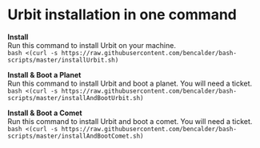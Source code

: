 # Urbit installation in one command

<b>Install</b>  
Run this command to install Urbit on your machine.  
`bash <(curl -s https://raw.githubusercontent.com/bencalder/bash-scripts/master/installUrbit.sh)`  


<b>Install & Boot a Planet</b>  
Run this command to install Urbit and boot a planet. You will need a ticket.  
`bash <(curl -s https://raw.githubusercontent.com/bencalder/bash-scripts/master/installAndBootUrbit.sh)`


<b>Install & Boot a Comet</b>  
Run this command to install Urbit and boot a comet. You will need a ticket.  
`bash <(curl -s https://raw.githubusercontent.com/bencalder/bash-scripts/master/installAndBootComet.sh)`